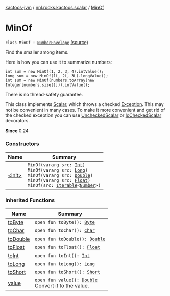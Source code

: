 [kactoos-jvm](../../index.md) / [nnl.rocks.kactoos.scalar](../index.md) / [MinOf](.)

# MinOf

`class MinOf : `[`NumberEnvelope`](../-number-envelope/index.md) [(source)](https://github.com/neonailol/kactoos/blob/master/kactoos-jvm/src/main/kotlin/nnl/rocks/kactoos/scalar/MinOf.kt#L31)

Find the smaller among items.

Here is how you can use it to summarize numbers:

```
int sum = new MinOf(1, 2, 3, 4).intValue();
long sum = new MinOf(1L, 2L, 3L).longValue();
int sum = new MinOf(numbers.toArray(new Integer[numbers.size()])).intValue();
```

There is no thread-safety guarantee.

This class implements [Scalar](../../nnl.rocks.kactoos/-scalar/index.md), which throws a checked
[Exception](https://kotlinlang.org/api/latest/jvm/stdlib/kotlin/-exception/index.html). This may not be convenient in many cases. To make
it more convenient and get rid of the checked exception you can
use [UncheckedScalar](../-unchecked-scalar/index.md) or [IoCheckedScalar](../-io-checked-scalar/index.md) decorators.

**Since**
0.24

### Constructors

| Name | Summary |
|---|---|
| [&lt;init&gt;](-init-.md) | `MinOf(vararg src: `[`Int`](https://kotlinlang.org/api/latest/jvm/stdlib/kotlin/-int/index.html)`)`<br>`MinOf(vararg src: `[`Long`](https://kotlinlang.org/api/latest/jvm/stdlib/kotlin/-long/index.html)`)`<br>`MinOf(vararg src: `[`Double`](https://kotlinlang.org/api/latest/jvm/stdlib/kotlin/-double/index.html)`)`<br>`MinOf(vararg src: `[`Float`](https://kotlinlang.org/api/latest/jvm/stdlib/kotlin/-float/index.html)`)`<br>`MinOf(src: `[`Iterable`](https://kotlinlang.org/api/latest/jvm/stdlib/kotlin.collections/-iterable/index.html)`<`[`Number`](https://kotlinlang.org/api/latest/jvm/stdlib/kotlin/-number/index.html)`>)` |

### Inherited Functions

| Name | Summary |
|---|---|
| [toByte](../-number-envelope/to-byte.md) | `open fun toByte(): `[`Byte`](https://kotlinlang.org/api/latest/jvm/stdlib/kotlin/-byte/index.html) |
| [toChar](../-number-envelope/to-char.md) | `open fun toChar(): `[`Char`](https://kotlinlang.org/api/latest/jvm/stdlib/kotlin/-char/index.html) |
| [toDouble](../-number-envelope/to-double.md) | `open fun toDouble(): `[`Double`](https://kotlinlang.org/api/latest/jvm/stdlib/kotlin/-double/index.html) |
| [toFloat](../-number-envelope/to-float.md) | `open fun toFloat(): `[`Float`](https://kotlinlang.org/api/latest/jvm/stdlib/kotlin/-float/index.html) |
| [toInt](../-number-envelope/to-int.md) | `open fun toInt(): `[`Int`](https://kotlinlang.org/api/latest/jvm/stdlib/kotlin/-int/index.html) |
| [toLong](../-number-envelope/to-long.md) | `open fun toLong(): `[`Long`](https://kotlinlang.org/api/latest/jvm/stdlib/kotlin/-long/index.html) |
| [toShort](../-number-envelope/to-short.md) | `open fun toShort(): `[`Short`](https://kotlinlang.org/api/latest/jvm/stdlib/kotlin/-short/index.html) |
| [value](../-number-envelope/value.md) | `open fun value(): `[`Double`](https://kotlinlang.org/api/latest/jvm/stdlib/kotlin/-double/index.html)<br>Convert it to the value. |
